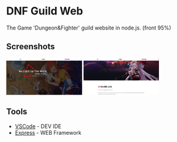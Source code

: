 # DNF Guild Web

The Game 'Dungeon&Fighter' guild website in node.js. (front 95%)

## Screenshots

<img src="./desktop_1.JPG" style="width: 40%">
<img src="./desktop_2.JPG" style="width: 40%">

## Tools

* [VSCode](https://code.visualstudio.com/) - DEV IDE
* [Express](https://expressjs.com/) - WEB Framework
